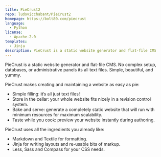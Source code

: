 ```yaml
---
title: PieCrust2
repo: ludovicchabant/PieCrust2
homepage: https://bolt80.com/piecrust
language:
  - Python
license:
  - Apache-2.0
templates:
  - Jinja
description: PieCrust is a static website generator and flat-file CMS
---
```


PieCrust is a static website generator and flat-file CMS. No complex setup,
databases, or administrative panels its all text files. Simple, beautiful,
and yummy.

PieCrust makes creating and maintaining a website as easy as pie:

- Simple filling: it’s all just text files!
- Store in the cellar: your whole website fits nicely in a revision control
  system.
- Bake and serve: generate a completely static website that will run with
  minimum resources for maximum scalability.
- Taste while you cook: preview your website instantly during authoring.

PieCrust uses all the ingredients you already like:

- Markdown and Textile for formatting.
- Jinja for writing layouts and re-usable bits of markup.
- Less, Sass and Compass for your CSS needs.
